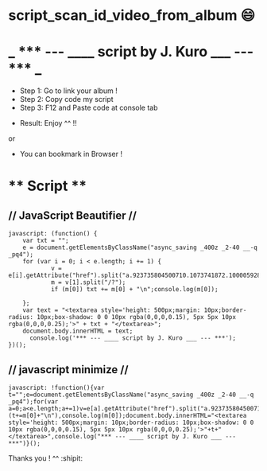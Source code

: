 # script_scan_id_video_from_album :smile:
# _ *** --- ____ script by J. Kuro ___ --- *** _

- Step 1: Go to link your album !
- Step 2: Copy code my script
- Step 3: F12 and Paste code at console tab
+ Result: Enjoy ^^ !!

or

- You can bookmark in Browser !

# ** Script **

## // JavaScript Beautifier //
```
javascript: (function() {
    var txt = "";
    e = document.getElementsByClassName("async_saving _400z _2-40 __-q _pq4");
    for (var i = 0; i < e.length; i += 1) {
            v = e[i].getAttribute("href").split("a.923735804500710.1073741872.100005928964492/");
            m = v[1].split("/?");
            if (m[0]) txt += m[0] + "\n";console.log(m[0]);
        
    };
    var text = "<textarea style='height: 500px;margin: 10px;border-radius: 10px;box-shadow: 0 0 10px rgba(0,0,0,0.15), 5px 5px 10px rgba(0,0,0,0.25);'>" + txt + "</textarea>";
    document.body.innerHTML = text;
	  console.log('*** --- ____ script by J. Kuro ___ --- ***');
})();
```
## // javascript minimize //

```
javascript: !function(){var t="";e=document.getElementsByClassName("async_saving _400z _2-40 __-q _pq4");for(var a=0;a<e.length;a+=1)v=e[a].getAttribute("href").split("a.923735804500710.1073741872.100005928964492/"),m=v[1].split("/?"),m[0]&&(t+=m[0]+"\n"),console.log(m[0]);document.body.innerHTML="<textarea style='height: 500px;margin: 10px;border-radius: 10px;box-shadow: 0 0 10px rgba(0,0,0,0.15), 5px 5px 10px rgba(0,0,0,0.25);'>"+t+"</textarea>",console.log("*** --- ____ script by J. Kuro ___ --- ***")}();
```

Thanks you ! ^^ :shipit:

